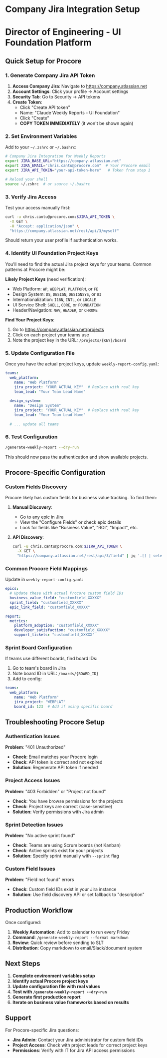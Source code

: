 # Company Jira Integration Setup
# Director of Engineering - UI Foundation Platform

## Quick Setup for Procore

### 1. Generate Company Jira API Token

1. **Access Company Jira**: Navigate to https://company.atlassian.net
2. **Account Settings**: Click your profile → Account settings
3. **Security Tab**: Go to Security → API tokens
4. **Create Token**: 
   - Click "Create API token"
   - Name: "Claude Weekly Reports - UI Foundation"
   - Click "Create"
   - **COPY TOKEN IMMEDIATELY** (it won't be shown again)

### 2. Set Environment Variables

Add to your `~/.zshrc` or `~/.bashrc`:

```bash
# Company Jira Integration for Weekly Reports
export JIRA_BASE_URL="https://company.atlassian.net"
export JIRA_EMAIL="chris.cantu@procore.com"  # Your Procore email
export JIRA_API_TOKEN="your-api-token-here"   # Token from step 1

# Reload your shell
source ~/.zshrc  # or source ~/.bashrc
```

### 3. Verify Jira Access

Test your access manually first:
```bash
curl -u chris.cantu@procore.com:$JIRA_API_TOKEN \
  -X GET \
  -H "Accept: application/json" \
  "https://company.atlassian.net/rest/api/3/myself"
```

Should return your user profile if authentication works.

### 4. Identify UI Foundation Project Keys

You'll need to find the actual Jira project keys for your teams. Common patterns at Procore might be:

**Likely Project Keys** (need verification):
- Web Platform: `WP`, `WEBPLAT`, `PLATFORM`, or `FE` 
- Design System: `DS`, `DESIGN`, `DESIGNSYS`, or `UI`
- Internationalization: `I18N`, `INTL`, or `LOCALE`
- UI Service Shell: `SHELL`, `CORE`, or `FOUNDATION`
- Header/Navigation: `NAV`, `HEADER`, or `CHROME`

**Find Your Project Keys**:
1. Go to https://company.atlassian.net/projects
2. Click on each project your teams use
3. Note the project key in the URL: `/projects/{KEY}/board`

### 5. Update Configuration File

Once you have the actual project keys, update `weekly-report-config.yaml`:

```yaml
teams:
  web_platform:
    name: "Web Platform"
    jira_project: "YOUR_ACTUAL_KEY"  # Replace with real key
    team_lead: "Your Team Lead Name"
    
  design_system:
    name: "Design System"
    jira_project: "YOUR_ACTUAL_KEY"  # Replace with real key
    team_lead: "Your Team Lead Name"
    
  # ... update all teams
```

### 6. Test Configuration

```bash
/generate-weekly-report --dry-run
```

This should now pass the authentication and show available projects.

## Procore-Specific Configuration

### Custom Fields Discovery

Procore likely has custom fields for business value tracking. To find them:

1. **Manual Discovery**: 
   - Go to any epic in Jira
   - View the "Configure Fields" or check epic details
   - Look for fields like "Business Value", "ROI", "Impact", etc.

2. **API Discovery**:
   ```bash
   curl -u chris.cantu@procore.com:$JIRA_API_TOKEN \
     -X GET \
     "https://company.atlassian.net/rest/api/3/field" | jq '.[] | select(.name | contains("value") or contains("impact") or contains("roi"))'
   ```

### Common Procore Field Mappings

Update in `weekly-report-config.yaml`:

```yaml
epics:
  # Update these with actual Procore custom field IDs
  business_value_field: "customfield_XXXXX"
  sprint_field: "customfield_XXXXX" 
  epic_link_field: "customfield_XXXXX"

report:
  metrics:
    platform_adoption: "customfield_XXXXX"
    developer_satisfaction: "customfield_XXXXX"
    support_tickets: "customfield_XXXXX"
```

### Sprint Board Configuration

If teams use different boards, find board IDs:

1. Go to team's board in Jira
2. Note board ID in URL: `/boards/{BOARD_ID}`
3. Add to config:

```yaml
teams:
  web_platform:
    name: "Web Platform"
    jira_project: "WEBPLAT"
    board_id: 123  # Add if using specific board
```

## Troubleshooting Procore Setup

### Authentication Issues

**Problem**: "401 Unauthorized"
- **Check**: Email matches your Procore login
- **Check**: API token is correct and not expired
- **Solution**: Regenerate API token if needed

### Project Access Issues

**Problem**: "403 Forbidden" or "Project not found"
- **Check**: You have browse permissions for the projects
- **Check**: Project keys are correct (case-sensitive)
- **Solution**: Verify permissions with Jira admin

### Sprint Detection Issues

**Problem**: "No active sprint found"
- **Check**: Teams are using Scrum boards (not Kanban)
- **Check**: Active sprints exist for your projects
- **Solution**: Specify sprint manually with `--sprint` flag

### Custom Field Issues

**Problem**: "Field not found" errors
- **Check**: Custom field IDs exist in your Jira instance
- **Solution**: Use field discovery API or set fallback to "description"

## Production Workflow

Once configured:

1. **Weekly Automation**: Add to calendar to run every Friday
2. **Command**: `/generate-weekly-report --format markdown`
3. **Review**: Quick review before sending to SLT
4. **Distribution**: Copy markdown to email/Slack/document system

## Next Steps

1. **Complete environment variables setup**
2. **Identify actual Procore project keys**
3. **Update configuration file with real values** 
4. **Test with `/generate-weekly-report --dry-run`**
5. **Generate first production report**
6. **Iterate on business value frameworks based on results**

## Support

For Procore-specific Jira questions:
- **Jira Admin**: Contact your Jira administrator for custom field IDs
- **Project Access**: Check with project leads for correct project keys
- **Permissions**: Verify with IT for Jira API access permissions